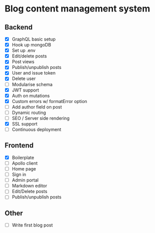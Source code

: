 # Blog content management system

## Backend
- [X] GraphQL basic setup
- [X] Hook up mongoDB
- [X] Set up .env
- [X] Edit/delete posts
- [X] Post views
- [X] Publish/unpublish posts
- [X] User and issue token
- [X] Delete user
- [ ] Modularise schema
- [X] JWT support
- [X] Auth on mutations
- [X] Custom errors w/ formatError option
- [ ] Add author field on post
- [ ] Dynamic routing
- [ ] SEO / Server side rendering
- [X] SSL support
- [ ] Continuous deployment

## Frontend
- [X] Boilerplate
- [ ] Apollo client
- [ ] Home page
- [ ] Sign in
- [ ] Admin portal
- [ ] Markdown editor
- [ ] Edit/Delete posts
- [ ] Publish/unpublish posts

## Other
- [ ] Write first blog post
